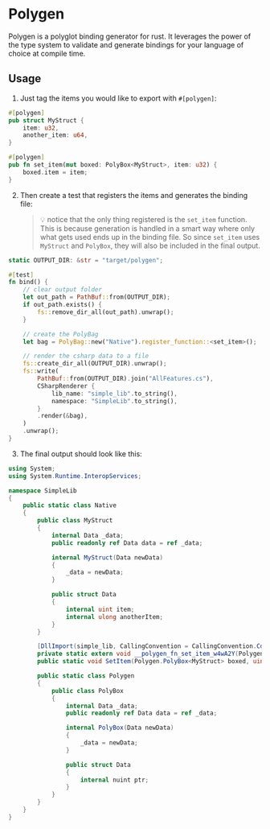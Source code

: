# Polygen

Polygen is a polyglot binding generator for rust. It leverages the power of the type system to validate and generate bindings for your language of choice at compile time.

## Usage

1. Just tag the items you would like to export with `#[polygen]`:

```rust
#[polygen]
pub struct MyStruct {
    item: u32,
    another_item: u64,
}

#[polygen]
pub fn set_item(mut boxed: PolyBox<MyStruct>, item: u32) {
    boxed.item = item;
}
```

2. Then create a test that registers the items and generates the binding file:
    > 💡 notice that the only thing registered is the `set_item` function. This is because generation is handled in a smart way where only what gets used ends up in the binding file. So since `set_item` uses `MyStruct` and `PolyBox`, they will also be included in the final output.

```rust
static OUTPUT_DIR: &str = "target/polygen";

#[test]
fn bind() {
    // clear output folder
    let out_path = PathBuf::from(OUTPUT_DIR);
    if out_path.exists() {
        fs::remove_dir_all(out_path).unwrap();
    }

    // create the PolyBag
    let bag = PolyBag::new("Native").register_function::<set_item>();

    // render the csharp data to a file
    fs::create_dir_all(OUTPUT_DIR).unwrap();
    fs::write(
        PathBuf::from(OUTPUT_DIR).join("AllFeatures.cs"),
        CSharpRenderer {
            lib_name: "simple_lib".to_string(),
            namespace: "SimpleLib".to_string(),
        }
        .render(&bag),
    )
    .unwrap();
}
```

3. The final output should look like this:

```csharp
using System;
using System.Runtime.InteropServices;

namespace SimpleLib
{
    public static class Native
    {
        public class MyStruct
        {
            internal Data _data;
            public readonly ref Data data = ref _data;

            internal MyStruct(Data newData)
            {
                _data = newData;
            }

            public struct Data
            {
                internal uint item;
                internal ulong anotherItem;
            }
        }

        [DllImport(simple_lib, CallingConvention = CallingConvention.Cdecl)]
        private static extern void __polygen_fn_set_item_w4wA2Y(Polygen.PolyBox<MyStruct>.Data boxed, uint item);
        public static void SetItem(Polygen.PolyBox<MyStruct> boxed, uint item) => __polygen_fn_set_item_w4wA2Y(boxed._data, item)

        public static class Polygen
        {
            public class PolyBox
            {
                internal Data _data;
                public readonly ref Data data = ref _data;

                internal PolyBox(Data newData)
                {
                    _data = newData;
                }

                public struct Data
                {
                    internal nuint ptr;
                }
            }
        }
    }
}
```

